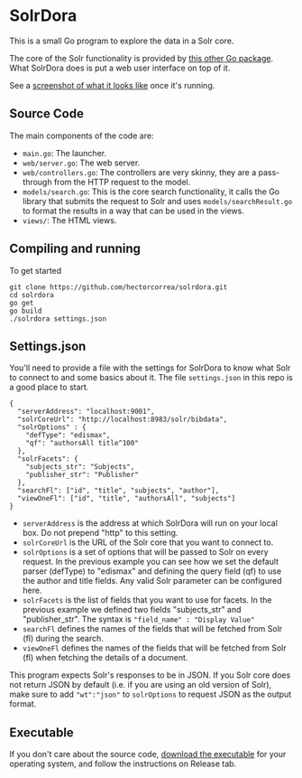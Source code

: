 # SolrDora
This is a small Go program to explore the data in a Solr core.

The core of the Solr functionality is provided by
[this other Go package](https://github.com/hectorcorrea/solr). What SolrDora
does is put a web user interface on top of it.

See a [screenshot of what it looks like](https://github.com/hectorcorrea/solrdora/raw/a75fb908c5fc325ca70e0870a3a9471c4d5a6953/misc/screenshot.png) once it's running.


## Source Code
The main components of the code are:

* `main.go`: The launcher.
* `web/server.go`: The web server.
* `web/controllers.go`: The controllers are very skinny, they are a pass-through from the HTTP request to the model.
* `models/search.go`: This is the core search functionality, it calls the Go library that submits the request to Solr and uses `models/searchResult.go` to format the results in a way that can be used in the views.
* `views/`: The HTML views.


## Compiling and running
To get started

```
git clone https://github.com/hectorcorrea/solrdora.git
cd solrdora
go get
go build
./solrdora settings.json
```

## Settings.json
You'll need to provide a file with the settings for SolrDora to know what
Solr to connect to and some basics about it. The file `settings.json` in this
repo is a good place to start.

```
{
  "serverAddress": "localhost:9001",
  "solrCoreUrl": "http://localhost:8983/solr/bibdata",
  "solrOptions" : {
    "defType": "edismax",
    "qf": "authorsAll title^100"
  },
  "solrFacets": {
    "subjects_str": "Subjects",
    "publisher_str": "Publisher"
  },
  "searchFl": ["id", "title", "subjects", "author"],
  "viewOneFl": ["id", "title", "authorsAll", "subjects"]
}
```

* `serverAddress` is the address at which SolrDora will run on your local box. Do not prepend "http" to this setting.
* `solrCoreUrl` is the URL of the Solr core that you want to connect to.
* `solrOptions` is a set of options that will be passed to Solr on every request. In the previous example you can see how we set the default parser (defType) to "edismax" and defining the query field (qf) to use the author and title fields. Any valid Solr parameter can be configured here.
* `solrFacets` is the list of fields that you want to use for facets. In the previous example we defined two fields "subjects_str" and "publisher_str". The syntax is `"field_name" : "Display Value"`
* `searchFl` defines the names of the fields that will be fetched from Solr (fl) during the search.
* `viewOneFl` defines the names of the fields that will be fetched from Solr (fl) when fetching the details of a document.

This program expects Solr's responses to be in JSON. If you Solr core does not return JSON by default (i.e. if you are using an old version of Solr), make sure to add `"wt":"json"` to `solrOptions` to request JSON as the output format.


## Executable
If you don't care about the source code,
[download the executable](https://github.com/hectorcorrea/solrdora/releases)
for your operating system, and follow the instructions on Release tab.
